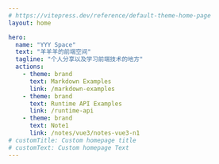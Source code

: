 ```yaml
---
# https://vitepress.dev/reference/default-theme-home-page
layout: home

hero:
  name: "YYY Space"
  text: "羊羊羊的前端空间"
  tagline: "个人分享以及学习前端技术的地方"
  actions:
    - theme: brand
      text: Markdown Examples
      link: /markdown-examples
    - theme: brand
      text: Runtime API Examples
      link: /runtime-api
    - theme: brand
      text: Note1
      link: /notes/vue3/notes-vue3-n1
# customTitle: Custom homepage title
# customText: Custom homepage Text
---
```


<!-- 自定义首页markdown内容 -->

<!-- # Welcome to my blog

This is the home page of my blog. -->
